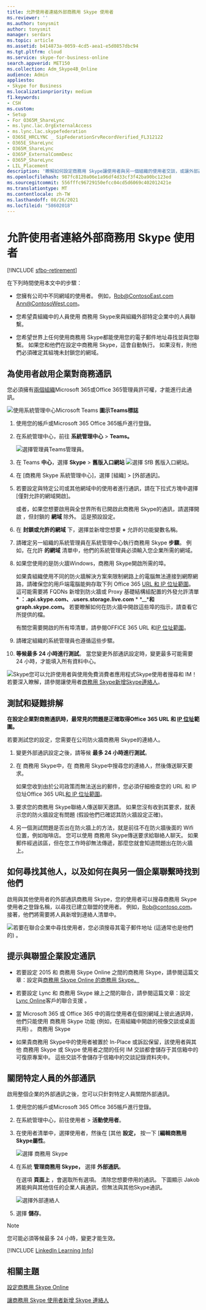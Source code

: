 ```yaml
---
title: 允許使用者連絡外部商務用 Skype 使用者
ms.reviewer: ''
ms.author: tonysmit
author: tonysmit
manager: serdars
ms.topic: article
ms.assetid: b414873a-0059-4cd5-aea1-e5d0857dbc94
ms.tgt.pltfrm: cloud
ms.service: skype-for-business-online
search.appverid: MET150
ms.collection: Adm_Skype4B_Online
audience: Admin
appliesto:
- Skype for Business
ms.localizationpriority: medium
f1.keywords:
- CSH
ms.custom:
- Setup
- For O365M_ShareLync
- ms.lync.lac.OrgExternalAccess
- ms.lync.lac.skypefederation
- O365E_HRCLYNC _ SipFederationSrvRecordVerified_FL312122
- O365E_ShareLync
- O365M_ShareLync
- O365P_ExternalCommDesc
- O365P_ShareLync
- LIL_Placement
description: '瞭解如何設定商務用 Skype讓使用者與另一個組織的使用者交談，或讓外部連絡人與使用者交談。 '
ms.openlocfilehash: 987fc8120a06e1a96df4d33cf3f42ba90bc123ed
ms.sourcegitcommit: 556fffc96729150efcc04cd5d6069c402012421e
ms.translationtype: MT
ms.contentlocale: zh-TW
ms.lasthandoff: 08/26/2021
ms.locfileid: "58602018"
---
```

# <a name="allow-users-to-contact-external-skype-for-business-users"></a>允許使用者連絡外部商務用 Skype 使用者

[!INCLUDE [sfbo-retirement](../../Hub/includes/sfbo-retirement.md)]
  
在下列時間使用本文中的步驟：
  
- 您擁有公司中不同網域的使用者。 例如，Rob@ContosoEast.com Ann@ContosoWest.com。

- 您希望貴組織中的人員使用 商務用 Skype來與組織外部特定企業中的人員聯繫。

- 您希望世界上任何使用商務用 Skype都能使用您的電子郵件地址尋找並與您聯繫。 如果您和他們在設定中商務用 Skype，這會自動執行。 如果沒有，則他們必須確定其組塊未封鎖您的網域。

## <a name="enable-business-to-business-communications-for-your-users"></a>為使用者啟用企業對商務通訊

<a name="bk_preview"> </a>

您必須擁有[兩個組織](https://support.office.com/article/da585eea-f576-4f55-a1e0-87090b6aaa9d)Microsoft 365或Office 365管理員許可權，才能進行此通訊。

![使用系統管理中心Microsoft Teams ](../images/teams-logo-30x30.png) **圖示Teams標誌**
  
1. 使用您的帳戶或Microsoft 365 Office 365帳戶進行登錄。

2. 在系統管理中心，前往 **系統管理中心**  >  **Teams。**

    ![選擇管理員Teams管理員。](../images/MS-Teams-Admin.png)
  
3. 在 Teams **中心**，選擇 **Skype** > **舊版入口網站** 
  ![ 選擇 SfB 舊版入口網站。](../images/SFBlegacy-size65.png)

4. 在 [商務用 Skype 系統管理中心]，選擇 [組織]  >  [外部通訊]。
5. 若要設定與特定公司或其他網域中的使用者進行通訊，請在下拉式方塊中選擇 [僅對允許的網域開啟]。

    或者，如果您想要啟用與全世界所有已開啟此商務用 Skype的通訊，請選擇開啟 ，但封鎖的 **網域** 除外。 這是預設設定。

6. 在 **封鎖或允許的網域** 下，選擇並新增您想要 **+** 允許的功能變數名稱。

7. 請確定另一組織的系統管理員在系統管理中心執行商務用 Skype **步驟**。 例如，在允許 **的網域** 清單中，他們的系統管理員必須輸入您企業所需的網域。

8. 如果您使用的是防火牆Windows，商務用 Skype開啟所需的埠。

    如果貴組織使用不同的防火牆解決方案來限制網路上的電腦無法連接到網際網路，請確保您的用戶端電腦能夠存取下列 Office 365 [URL 和 IP 位址範圍](/microsoftteams/office-365-urls-ip-address-ranges)。 這可能需要將 FQDNs 新增到防火牆或 Proxy 基礎結構組配置的外發允許清單 **\* ：.api.skype.com、.users.storage.live.com** \* *__***和 graph.skype.com。** 若要瞭解如何在防火牆中開啟這些埠的指示，請查看它所提供的檔。

    有關您需要開啟的所有埠清單，請參閱OFFICE 365 URL 和[IP 位址範圍](/microsoftteams/office-365-urls-ip-address-ranges)。

9. 請確定組織的系統管理員也遵循這些步驟。

10. **等候最多 24 小時進行測試**。 當您變更外部通訊設定時，變更最多可能需要 24 小時，才能填入所有資料中心。

![](../images/58550720-2a68-42d1-a926-1884e6aeb55c.png)Skype您可以允許使用者與使用免費消費者應用程式Skype使用者搜尋和 IM！ 若要深入瞭解，請參閱讓使用者[商務用 Skype新增Skype連絡人](let-skype-for-business-users-add-skype-contacts.md)。
  
## <a name="test-and-troubleshoot"></a>測試和疑難排解

<a name="bk_preview"> </a>

 **在設定企業對商務通訊時，最常見的問題是正確取得Office 365 URL 和 [IP 位址](/microsoftteams/office-365-urls-ip-address-ranges)範圍。**
  
若要測試您的設定，您需要在公司防火牆商務用 Skype的連絡人。
  
1. 變更外部通訊設定之後，請等候 **最多 24 小時進行測試**。

2. 在 商務用 Skype中，在 商務用 Skype中搜尋您的連絡人，然後傳送聊天要求。

    如果您收到由於公司政策而無法送出的郵件，您必須仔細檢查您的 URL 和 IP 位址Office 365 URL[和 IP 位址範圍](/microsoftteams/office-365-urls-ip-address-ranges)。

3. 要求您的商務用 Skype聯絡人傳送聊天邀請。 如果您沒有收到其要求，就表示您的防火牆設定有問題 (假設他們已確認其防火牆設定正確)。

4. 另一個測試問題是否出在防火牆上的方法，就是前往不在防火牆後面的 Wifi 位置，例如咖啡店。 您可以使用 商務用 Skype傳送要求給聯絡人聊天。 如果郵件經過該區，但在您工作時卻無法傳遞，那麼您就會知道問題出在防火牆上。

## <a name="how-to-find-others-and-be-found-when-connecting-with-another-business"></a>如何尋找其他人，以及如何在與另一個企業聯繫時找到他們

<a name="bk_preview"> </a>

啟用與其他使用者的外部通訊商務用 Skype，您的使用者可以搜尋商務用 Skype使用者之登錄名稱，以尋找已建立聯盟的使用者。 例如，Rob@contoso.com。 接著，他們將需要將人員新增到連絡人清單中。
  
![若要在聯合企業中尋找使用者，您必須搜尋其電子郵件地址 (這通常也是他們的) 。](../images/20242f85-0636-463b-8df3-1e123784d7fa.png)
  
## <a name="tips-on-setting-up-communications-with-federated-businesses"></a>提示與聯盟企業設定通訊

<a name="bk_preview"> </a>

- 若要設定 2015 和 商務用 Skype Online 之間的商務用 Skype，請參閱這篇文章：設定與[商務用 Skype Online 的商務用 Skype。](../../SfbHybrid/hybrid/configure-federation-with-skype-for-business-online.md?bc=%2fSkypeForBusiness%2fbreadcrumb%2ftoc.json&toc=%2fSkypeForBusiness%2ftoc.json)

- 若要設定 Lync 和 商務用 Skype 線上之間的聯合，請參閱這篇文章：設定[Lync Online](/previous-versions/office/lync-server-2013/lync-server-2013-configuring-federation-support-for-a-lync-online-customer)客戶的聯合支援 。

- 當 Microsoft 365 或 Office 365 中的兩位使用者在個別網域上彼此通訊時，他們只能使用 商務用 Skype 功能 (例如，在兩組織中開啟的視像交談或桌面共用) 。 商務用 Skype

- 如果貴商務用 Skype中的使用者被置於 In-Place 或訴訟保留，該使用者與其他 商務用 Skype 或 Skype 使用者之間的任何 IM 交談都會儲存于其信箱中的可復原專案中。  這些交談不會儲存于信箱中的交談記錄資料夾中。

## <a name="turn-off-external-communication-for-specific-individuals"></a>關閉特定人員的外部通訊

<a name="bk_preview"> </a>

啟用整個企業的外部通訊之後，您可以只針對特定人員關閉外部通訊。
  
1. 使用您的帳戶或Microsoft 365 Office 365帳戶進行登錄。

2. 在系統管理中心，前往使用者  >  **活動使用者**。

3. 在使用者清單中，選擇使用者，然後在 [其他 **設定，** 按一下 [**編輯商務用 Skype屬性**。

    ![選擇 商務用 Skype](../images/2b0f9a7b-3fee-4f4b-968a-68c429eeb395.png)
  
4. 在系統 **管理商務用 Skype，** 選擇 **外部通訊**。

    在選項 **頁面上** ，會選取所有選項。 清除您想要停用的通訊。 下圖顯示 Jakob 將能夠與其他信任的企業人員通訊，但無法與其他Skype通訊。

    ![選擇外部連絡人](../images/4e546321-a065-48ed-8ac7-1e112a780eab.png)
  
5. 選擇 **儲存**。

> [!NOTE]
> 您可能必須等候最多 24 小時，變更才能生效。
  
[!INCLUDE [LinkedIn Learning Info](../../common/office/linkedin-learning-info.md)]

## <a name="related-topics"></a>相關主題

<a name="bk_preview"> </a>

[設定商務用 Skype Online](set-up-skype-for-business-online.md)
  
[讓商務用 Skype 使用者新增 Skype 連絡人](let-skype-for-business-users-add-skype-contacts.md)

